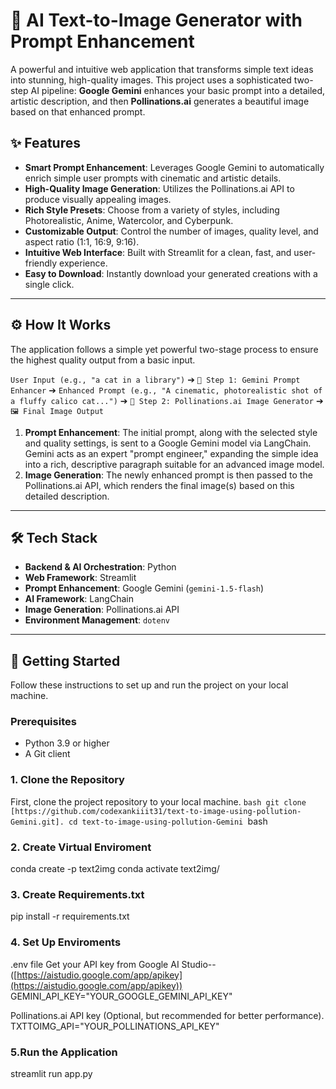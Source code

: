 # 🎨 AI Text-to-Image Generator with Prompt Enhancement

A powerful and intuitive web application that transforms simple text ideas into stunning, high-quality images. This project uses a sophisticated two-step AI pipeline: **Google Gemini** enhances your basic prompt into a detailed, artistic description, and then **Pollinations.ai** generates a beautiful image based on that enhanced prompt.

## ✨ Features

* **Smart Prompt Enhancement**: Leverages Google Gemini to automatically enrich simple user prompts with cinematic and artistic details.
* **High-Quality Image Generation**: Utilizes the Pollinations.ai API to produce visually appealing images.
* **Rich Style Presets**: Choose from a variety of styles, including Photorealistic, Anime, Watercolor, and Cyberpunk.
* **Customizable Output**: Control the number of images, quality level, and aspect ratio (1:1, 16:9, 9:16).
* **Intuitive Web Interface**: Built with Streamlit for a clean, fast, and user-friendly experience.
* **Easy to Download**: Instantly download your generated creations with a single click.

---

## ⚙️ How It Works

The application follows a simple yet powerful two-stage process to ensure the highest quality output from a basic input.

`User Input (e.g., "a cat in a library")`
➔ `🤖 Step 1: Gemini Prompt Enhancer` ➔ `Enhanced Prompt (e.g., "A cinematic, photorealistic shot of a fluffy calico cat...")`
➔ `🎨 Step 2: Pollinations.ai Image Generator` ➔ `🖼️ Final Image Output`

1.  **Prompt Enhancement**: The initial prompt, along with the selected style and quality settings, is sent to a Google Gemini model via LangChain. Gemini acts as an expert "prompt engineer," expanding the simple idea into a rich, descriptive paragraph suitable for an advanced image model.
2.  **Image Generation**: The newly enhanced prompt is then passed to the Pollinations.ai API, which renders the final image(s) based on this detailed description.

---

## 🛠️ Tech Stack

* **Backend & AI Orchestration**: Python
* **Web Framework**: Streamlit
* **Prompt Enhancement**: Google Gemini (`gemini-1.5-flash`)
* **AI Framework**: LangChain
* **Image Generation**: Pollinations.ai API
* **Environment Management**: `dotenv`

---

## 🚀 Getting Started

Follow these instructions to set up and run the project on your local machine.

### Prerequisites

* Python 3.9 or higher
* A Git client

### 1. Clone the Repository

First, clone the project repository to your local machine.
``bash
git clone [https://github.com/codexankiiit31/text-to-image-using-pollution-Gemini.git].
cd text-to-image-using-pollution-Gemini
``bash

### 2. Create Virtual Enviroment

conda create -p text2img
conda activate text2img/

### 3. Create Requirements.txt
 pip install -r requirements.txt

### 4. Set Up Enviroments
 .env file
 Get your API key from Google AI Studio-- ([https://aistudio.google.com/app/apikey](https://aistudio.google.com/app/apikey))                                        
  GEMINI_API_KEY="YOUR_GOOGLE_GEMINI_API_KEY"

 Pollinations.ai API key (Optional, but recommended for better performance).
 TXTTOIMG_API="YOUR_POLLINATIONS_API_KEY"
### 5.Run the Application
streamlit run app.py
